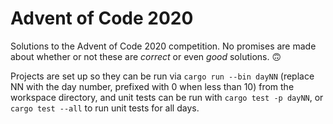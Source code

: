 # Advent of Code 2020

Solutions to the Advent of Code 2020 competition. No promises are made about
whether or not these are *correct* or even *good* solutions. 🙃

Projects are set up so they can be run via `cargo run --bin dayNN` (replace NN
with the day number, prefixed with 0 when less than 10) from the workspace
directory, and unit tests can be run with `cargo test -p dayNN`, or
`cargo test --all` to run unit tests for all days.
